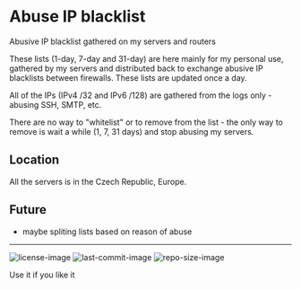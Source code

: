 # Abuse IP blacklist
Abusive IP blacklist gathered on my servers and routers

These lists (1-day, 7-day and 31-day) are here mainly for my personal use, gathered by my servers and distributed back to exchange abusive IP blacklists between firewalls. These lists are updated once a day.

All of the IPs (IPv4 /32 and IPv6 /128) are gathered from the logs only - abusing SSH, SMTP, etc.

There are no way to "whitelist" or to remove from the list - the only way to remove is wait a while (1, 7, 31 days) and stop abusing my servers.


Location
---
All the servers is in the Czech Republic, Europe.


Future
---
 - maybe spliting lists based on reason of abuse


---

![license-image](https://img.shields.io/github/license/remetremet/Abuse-IP-blacklist?style=plastic)
![last-commit-image](https://img.shields.io/github/last-commit/remetremet/Abuse-IP-blacklist?style=plastic)
![repo-size-image](https://img.shields.io/github/repo-size/remetremet/Abuse-IP-blacklist?style=plastic)

Use it if you like it
